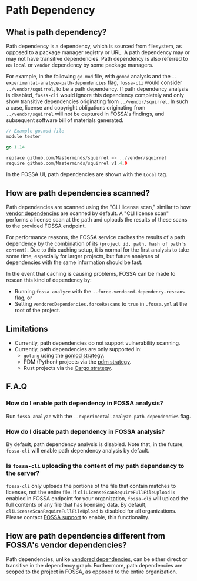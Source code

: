 # Path Dependency

## What is path dependency?

Path dependency is a dependency, which is sourced from filesystem, as opposed to a package manager registry or URL. A path dependency may or may not have transitive dependencies. 
Path dependency is also referred to as `local` or `vendor` dependency by some package managers.

For example, in the following `go.mod` file, with `gomod` analysis and the `--experimental-analyze-path-dependencies` flag, `fossa-cli` would consider `../vendor/squirrel`, to be a path dependency. If path dependency analysis is disabled, `fossa-cli` would ignore this dependency completely and only show transitive dependencies originating from `../vendor/squirrel`. In such a case, license and copyright obligations originating from `../vendor/squirrel` will not be captured in FOSSA's findings, and subsequent software bill of materials generated.

```go
// Example go.mod file
module tester

go 1.14

replace github.com/Masterminds/squirrel => ../vendor/squirrel
require github.com/Masterminds/squirrel v1.4.0
```

In the FOSSA UI, path dependencies are shown with the `Local` tag.

## How are path dependencies scanned?

Path dependencies are scanned using the "CLI license scan," similar to how [vendor dependencies](./../../features/vendored-dependencies.md) are scanned by default. A "CLI license scan" performs a license scan at the path and uploads the results of these scans to the provided FOSSA endpoint.

For performance reasons, the FOSSA service caches the results of a path dependency by the combination of its `(project id, path, hash of path's content)`. Due to this caching setup, it is normal for the first analysis to take some time, especially for larger projects, but future analyses of dependencies with the same information should be fast.

In the event that caching is causing problems, FOSSA can be made to rescan this kind of dependency by:
- Running `fossa analyze` with the `--force-vendored-dependency-rescans` flag, or
- Setting `vendoredDependencies.forceRescans` to `true` in `.fossa.yml` at the root of the project.

## Limitations

- Currently, path dependencies do not support vulnerability scanning.
- Currently, path dependencies are only supported in:
  - `golang` using the [gomod strategy](./../strategies/languages/golang/gomodules.md).
  - PDM (Python) projects via the [pdm strategy](./../strategies/languages/python/pdm.md).
  - Rust projects via the [Cargo strategy](./../strategies/languages/rust/cargo.md).

## F.A.Q

### How do I enable path dependency in FOSSA analysis?

Run `fossa analyze` with the `--experimental-analyze-path-dependencies` flag.

### How do I disable path dependency in FOSSA analysis?

By default, path dependency analysis is disabled. Note that, in the future, `fossa-cli` will enable path dependency analysis by default.

### Is `fossa-cli` uploading the content of my path dependency to the server?

`fossa-cli` only uploads the portions of the file that contain matches to licenses, not the entire file. If `cliLicenseScanRequireFullFileUpload` is enabled in FOSSA endpoint
for your organization, `fossa-cli` will upload the full contents of any file that has licensing data. By default,  `cliLicenseScanRequireFullFileUpload` is
disabled for all organizations. Please contact [FOSSA support](https://support.fossa.com) to enable, this functionality.

## How are path dependencies different from FOSSA's vendor dependencies?

Path dependencies, unlike [vendored dependencies](./../../features/vendored-dependencies.md), can be either direct or transitive in the dependency graph. Furthermore, path dependencies are scoped to the project in FOSSA, as opposed to the entire organization.
